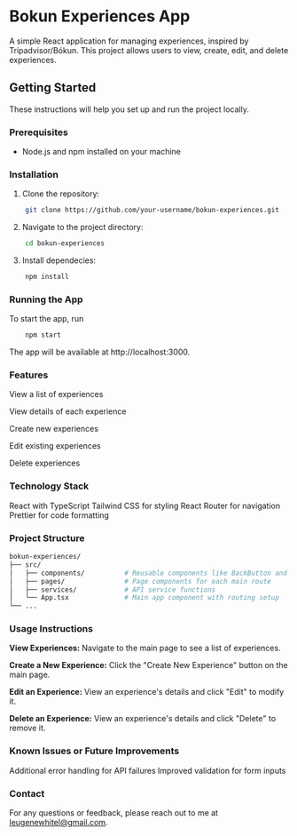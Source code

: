# Bokun Experiences App

A simple React application for managing experiences, inspired by Tripadvisor/Bókun. This project allows users to view, create, edit, and delete experiences.

## Getting Started

These instructions will help you set up and run the project locally.

### Prerequisites
- Node.js and npm installed on your machine

### Installation
1. Clone the repository:
```bash
    git clone https://github.com/your-username/bokun-experiences.git
```
2. Navigate to the project directory:
```bash
    cd bokun-experiences
```
3. Install dependecies:
```bash
    npm install
```


### Running the App
To start the app, run
```bash
    npm start
```
The app will be available at http://localhost:3000.

### Features
View a list of experiences

View details of each experience

Create new experiences

Edit existing experiences

Delete experiences

### Technology Stack
React with TypeScript
Tailwind CSS for styling
React Router for navigation
Prettier for code formatting

### Project Structure
```bash
bokun-experiences/
├── src/
│   ├── components/          # Reusable components like BackButton and ExperienceForm
│   ├── pages/               # Page components for each main route
│   ├── services/            # API service functions
│   └── App.tsx              # Main app component with routing setup
└── ...
```

### Usage Instructions
**View Experiences:** Navigate to the main page to see a list of experiences.

**Create a New Experience:** Click the "Create New Experience" button on the main page.

**Edit an Experience:** View an experience's details and click "Edit" to modify it.

**Delete an Experience:** View an experience's details and click "Delete" to remove it.

### Known Issues or Future Improvements
Additional error handling for API failures
Improved validation for form inputs

### Contact
For any questions or feedback, please reach out to me at [leugenewhitel@gmail.com](mailto:leugenewhitel@gmail.com).